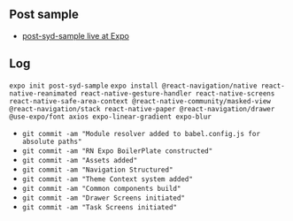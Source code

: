 ## Post sample

- [post-syd-sample live at Expo](https://expo.io/@mgunsd/post-syd-demo)

## Log

`expo init post-syd-sample`
`expo install @react-navigation/native react-native-reanimated react-native-gesture-handler react-native-screens react-native-safe-area-context @react-native-community/masked-view @react-navigation/stack react-native-paper @react-navigation/drawer @use-expo/font axios expo-linear-gradient expo-blur`

- `git commit -am "Module resolver added to babel.config.js for absolute paths"`
- `git commit -am "RN Expo BoilerPlate constructed"`
- `git commit -am "Assets added"`
- `git commit -am "Navigation Structured"`
- `git commit -am "Theme Context system added"`
- `git commit -am "Common components build"`
- `git commit -am "Drawer Screens initiated"`
- `git commit -am "Task Screens initiated"`
